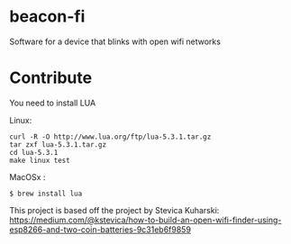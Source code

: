 # beacon-fi
Software for a device that blinks with open wifi networks

# Contribute

You need to install LUA 

Linux: 

```
curl -R -O http://www.lua.org/ftp/lua-5.3.1.tar.gz
tar zxf lua-5.3.1.tar.gz
cd lua-5.3.1
make linux test
```

MacOSx :

```
$ brew install lua
```

This project is based off the project by Stevica Kuharski: https://medium.com/@kstevica/how-to-build-an-open-wifi-finder-using-esp8266-and-two-coin-batteries-9c31eb6f9859

